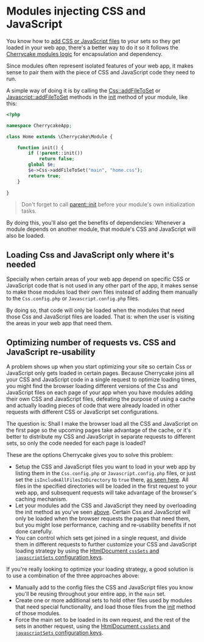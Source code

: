 # Modules injecting CSS and JavaScript

You know how to [add CSS or JavaScript files](./) to your sets so they get loaded in your web app, there's a better way to do it so it follows the [Cherrycake modules logic](../modules-guide.md) for encapsulation and dependency.

Since modules often represent isolated features of your web app, it makes sense to pair them with the piece of CSS and JavaScript code they need to run.

A simple way of doing it is by calling the [Css::addFileToSet](../../reference/core-modules/css/css-methods.md#addfiletoset) or [Javascript::addFileToSet](../../reference/core-modules/javascript/javascript-methods.md#addfiletoset) methods in the [init](../../reference/core-classes/module/methods.md#init) method of your module, like this:

```php
<?php

namespace CherrycakeApp;

class Home extends \Cherrycake\Module {

    function init() {
        if (!parent::init())
            return false;
        global $e;
        $e->Css->addFileToSet("main", "home.css");
        return true;
    }
    
}
```

> Don't forget to call [parent::init](../../reference/core-classes/module/methods.md#init) before your module's own initialization tasks.

By doing this, you'll also get the benefits of dependencies: Whenever a module depends on another module, that module's CSS and JavaScript will also be loaded.

## Loading Css and JavaScript only where it's needed

Specially when certain areas of your web app depend on specific CSS or JavaScript code that is not used in any other part of the app, it makes sense to make those modules load their own files instead of adding them manually to the `Css.config.php` or `Javascript.config.php` files.

By doing so,  that code will only be loaded when the modules that need those Css and JavaScript files are loaded. That is: when the user is visiting the areas in your web app that need them.

## Optimizing number of requests vs. CSS and JavaScript re-usability

A problem shows up when you start optimizing your site so certain Css or JavaScript only gets loaded in certain pages. Because Cherrycake joins all your CSS and JavaScript code in a single request to optimize loading times, you might find the browser loading different versions of the Css and JavaScript files on each page of your app when you have modules adding their own CSS and JavaScript files, defeating the purpose of using a cache and actually loading pieces of code that were already loaded in other requests with different CSS or JavaScript set configurations.

The question is: Shall I make the browser load all the CSS and JavaScript on the first page so the upcoming pages take advantage of the cache, or it's better to distribute my CSS and JavaScript in separate requests to different sets, so only the code needed for each page is loaded?

These are the options Cherrycake gives you to solve this problem:

* Setup the CSS and JavaScript files you want to load in your web app by listing them in the `Css.config.php` or `Javascript.config.php` files, or just set the `isIncludeAllFilesInDirectory` to `true` there, [as seen here](./). All files in the specified directories will be loaded in the first request to your web app, and subsequent requests will take advantage of the browser's caching mechanism.
* Let your modules add the CSS and JavaScript they need by overloading the init method as you've seen [above](modules-injecting-css-and-javascript.md#loading-css-and-javascript-only-where-its-needed). Certain Css and JavaScript will only be loaded when the browser requests the pages that need them, but you might lose performance, caching and re-usability benefits if not done carefully.
* You can control which sets get joined in a single request, and divide them in different requests to further customize your CSS and JavaScript loading strategy by using the [HtmlDocument `cssSets` and `javascriptSets` configuration keys](../../reference/core-modules/htmldocument/#configuration).

If you're really looking to optimize your loading strategy, a good solution is to use a combination of the three approaches above:

* Manually add to the config files the CSS and JavaScript files you know you'll be reusing throughout your entire app, in the `main` set.
* Create one or more additional sets to hold other files used by modules that need special functionality, and load those files from the [init](../../reference/core-classes/module/methods.md#init) method of those modules.
* Force the main set to be loaded in its own request, and the rest of the sets in another request, using the [HtmlDocument `cssSets` and `javascriptSets` configuration keys](../../reference/core-modules/htmldocument/#configuration).

 

